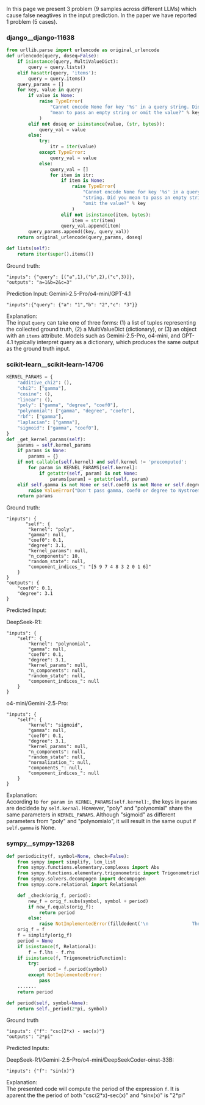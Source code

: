 In this page we present 3 problem (9 samples across different LLMs) which cause false neagtives in the input prediction.
In the paper we have reported 1 problem (5 cases).
### django__django-11638

```python
from urllib.parse import urlencode as original_urlencode
def urlencode(query, doseq=False):
    if isinstance(query, MultiValueDict):
        query = query.lists()
    elif hasattr(query, 'items'):
        query = query.items()
    query_params = []
    for key, value in query:
        if value is None:
            raise TypeError(
                "Cannot encode None for key '%s' in a query string. Did you "
                "mean to pass an empty string or omit the value?" % key
            )
        elif not doseq or isinstance(value, (str, bytes)):
            query_val = value
        else:
            try:
                itr = iter(value)
            except TypeError:
                query_val = value
            else:
                query_val = []
                for item in itr:
                    if item is None:
                        raise TypeError(
                            "Cannot encode None for key '%s' in a query "
                            "string. Did you mean to pass an empty string or "
                            "omit the value?" % key
                        )
                    elif not isinstance(item, bytes):
                        item = str(item)
                    query_val.append(item)
        query_params.append((key, query_val))
    return original_urlencode(query_params, doseq)

def lists(self):
    return iter(super().items())
```

Ground truth:
```
"inputs": {"query": [("a",1),("b",2),("c",3)]},
"outputs": "a=1&b=2&c=3"
```
Prediction Input:
Gemini-2.5-Pro/o4-mini/GPT-4.1
```
"inputs":{"query": {"a": "1","b": "2","c": "3"}}
```

Explanation:   
The input `query` can take one of three forms: (1) a list of tuples representing the collected ground truth, (2) a MultiValueDict (dictionary), or (3) an object with an `items` attribute. Models such as Gemini-2.5-Pro, o4-mini, and GPT-4.1 typically interpret query as a dictionary, which produces the same output as the ground truth input.

### scikit-learn__scikit-learn-14706
```python
KERNEL_PARAMS = {
    "additive_chi2": (),
    "chi2": ["gamma"],
    "cosine": (),
    "linear": (),
    "poly": ["gamma", "degree", "coef0"],
    "polynomial": ["gamma", "degree", "coef0"],
    "rbf": ["gamma"],
    "laplacian": ["gamma"],
    "sigmoid": ["gamma", "coef0"],
}
def _get_kernel_params(self):
    params = self.kernel_params
    if params is None:
        params = {}
    if not callable(self.kernel) and self.kernel != 'precomputed':
        for param in KERNEL_PARAMS[self.kernel]:
            if getattr(self, param) is not None:
                params[param] = getattr(self, param)
    elif self.gamma is not None or self.coef0 is not None or self.degree is not None:
        raise ValueError("Don't pass gamma, coef0 or degree to Nystroem if using a callable or precomputed kernel")
    return params
```

Ground truth:
```
"inputs": {
       "self": {
        "kernel": "poly",
        "gamma": null,
        "coef0": 0.1,
        "degree": 3.1,
        "kernel_params": null,
        "n_components": 10,
        "random_state": null,
        "component_indices_": "[5 9 7 4 8 3 2 0 1 6]"
    }
}
"outputs": {
    "coef0": 0.1,
    "degree": 3.1
}
```

Predicted Input:

DeepSeek-R1:
```
"inputs": {
    "self": {
        "kernel": "polynomial",
        "gamma": null,
        "coef0": 0.1,
        "degree": 3.1,
        "kernel_params": null,
        "n_components": null,
        "random_state": null,
        "component_indices_": null
    }
}
```

o4-mini/Gemini-2.5-Pro:
```
"inputs": {
    "self": {
        "kernel": "sigmoid",
        "gamma": null,
        "coef0": 0.1,
        "degree": 3.1,
        "kernel_params": null,
        "n_components": null,
        "random_state": null,
        "normalization_": null,
        "components_": null,
        "component_indices_": null
    }
}
```
Explanation:  
According to `for param in KERNEL_PARAMS[self.kernel]:`, the keys in `params` are decidede by `self.kernal`. However, "poly" and "polynomial" share the same parameters in `KERNEL_PARAMS`. Although "sigmoid" as different parameters from "poly" and "polynomialo", it will result in the same ouput if `self.gamma` is None.

### sympy__sympy-13268

```python
def periodicity(f, symbol=None, check=False):
    from sympy import simplify, lcm_list
    from sympy.functions.elementary.complexes import Abs
    from sympy.functions.elementary.trigonometric import TrigonometricFunction, sin, cos, csc, sec
    from sympy.solvers.decompogen import decompogen
    from sympy.core.relational import Relational

    def _check(orig_f, period):
        new_f = orig_f.subs(symbol, symbol + period)
        if new_f.equals(orig_f):
            return period
        else:
            raise NotImplementedError(filldedent('\n                The period of the given function cannot be verified.\n                When `%s` was replaced with `%s + %s` in `%s`, the result\n                was `%s` which was not recognized as being the same as\n                the original function.\n                So either the period was wrong or the two forms were\n                not recognized as being equal.\n                Set check=False to obtain the value.' % (symbol, symbol, period, orig_f, new_f)))
    orig_f = f
    f = simplify(orig_f)
    period = None
    if isinstance(f, Relational):
        f = f.lhs - f.rhs
    if isinstance(f, TrigonometricFunction):
        try:
            period = f.period(symbol)
        except NotImplementedError:
            pass
    .......
    return period

def period(self, symbol=None):
    return self._period(2*pi, symbol)
```

Ground truth
```
"inputs": {"f": "csc(2*x) - sec(x)"}
"outputs": "2*pi"
```

Predicted Inputs:

DeepSeek-R1/Gemini-2.5-Pro/o4-mini/DeepSeekCoder-oinst-33B:
```
"inputs": {"f": "sin(x)"}
```
Explanation:  
The presented code will compute the period of the expression `f`.
It is aparent the the period of both "csc(2*x)-sec(x)" and "sinx(x)" is "2\*pi"
